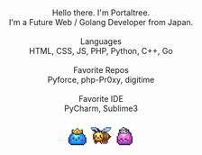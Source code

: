 <p align="center">
    <br>
    Hello there. I'm Portaltree.
    <br> 
    I'm a Future Web / Golang Developer from Japan.
    <br>
    <br>
    Languages
    <br>
    HTML, CSS, JS, PHP, Python, C++, Go
    <br>
    <br>
    Favorite Repos
    <br>
    Pyforce, php-Pr0xy, digitime
    <br>
    <br>
    Favorite IDE
    <br>
    PyCharm, Sublime3
    <br>
    <br>
    <img src="Slime_Prince.gif"/>
    <img src="Honey_Bee.gif"/>
    <img src="Slime_Princess.gif"/>
    <br>
</p>
